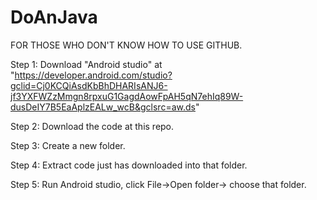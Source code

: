 # DoAnJava
FOR THOSE WHO DON'T KNOW HOW TO USE GITHUB.

Step 1: Download "Android studio" at 
  "https://developer.android.com/studio?gclid=Cj0KCQiAsdKbBhDHARIsANJ6-jf3YXFWZzMmgn8rpxuG1GagdAowFpAH5qN7ehIq89W-dusDeIY7B5EaAplzEALw_wcB&gclsrc=aw.ds"

Step 2: Download the code at this repo.

Step 3: Create a new folder.

Step 4: Extract code just has downloaded into that folder.

Step 5: Run Android studio, click File->Open folder-> choose that folder.
